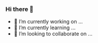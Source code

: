 ### Hi there 👋

- 🔭 I’m currently working on ...
- 🌱 I’m currently learning ...
- 👯 I’m looking to collaborate on ...

<!--
**abbasramezani2001/abbasramezani2001** is a ✨ _special_ ✨ repository because its `README.md` (this file) appears on your GitHub profile.

Here are some ideas to get you started:

- 🤔 I’m looking for help with ...
- 💬 Ask me about ...
- 📫 How to reach me: ...
- 😄 Pronouns: ...
- ⚡ Fun fact: ...
-->
